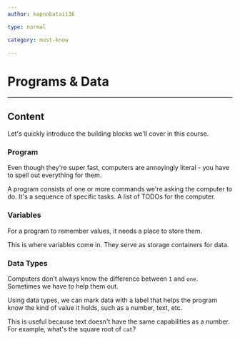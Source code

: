 ```yaml
---
author: kapnobatai136

type: normal

category: must-know

---
```


# Programs & Data

---
## Content

Let's quickly introduce the building blocks we'll cover in this course.

### Program

Even though they're super fast, computers are annoyingly literal - you have to spell out everything for them. 

A program consists of one or more commands we're asking the computer to do. It's a sequence of specific tasks. A list of TODOs for the computer.

### Variables

For a program to remember values, it needs a place to store them. 

This is where variables come in. They serve as storage containers for data.

### Data Types

Computers don't always know the difference between `1` and `one`. Sometimes we have to help them out.

Using data types, we can mark data with a label that helps the program know the kind of value it holds, such as a number, text, etc.

This is useful because text doesn't have the same capabilities as a number. For example, what's the square root of `cat`?
